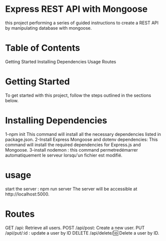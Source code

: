# Express REST API with Mongoose
 this project performing a series of guided instructions to create a REST API by manipulating  database with mongoose.

# Table of Contents
Getting Started
Installing Dependencies
Usage
Routes


# Getting Started
To get started with this project, follow the steps outlined in the sections below.

# Installing Dependencies
1-npm init
This command will install all the necessary dependencies listed in package.json.
2-Install Express Mongoose and dotenv dependencies:
This command will install the required dependencies for Express.js and Mongoose.
3-install nodemon : this command permetredémarrer automatiquement le serveur lorsqu'un fichier est modifié.

# usage
start the server :
npm run server
The server will be accessible at http://localhost:5000.

# Routes
GET /api: Retrieve all users.
POST /api/post: Create a new user.
PUT /api/put/:id : update a user by ID
DELETE /api/delete/:id: Delete a user by ID.








